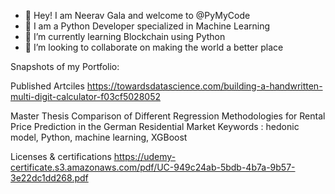 - 👋 Hey! I am Neerav Gala and welcome to @PyMyCode
- 👀 I am a Python Developer specialized in Machine Learning
- 🌱 I’m currently learning Blockchain using Python
- 💞️ I’m looking to collaborate on making the world a better place

Snapshots of my Portfolio:

Published Artciles
https://towardsdatascience.com/building-a-handwritten-multi-digit-calculator-f03cf5028052

Master Thesis
Comparison of Different Regression Methodologies for Rental Price Prediction in the German Residential Market
Keywords : hedonic model, Python, machine learning, XGBoost

Licenses & certifications
https://udemy-certificate.s3.amazonaws.com/pdf/UC-949c24ab-5bdb-4b7a-9b57-3e22dc1dd268.pdf
